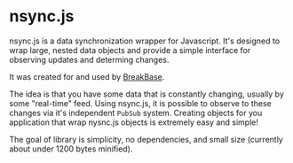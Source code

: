 nsync.js
========

nsync.js is a data synchronization wrapper for Javascript. It's designed to wrap large, nested data objects and provide a simple interface for observing updates and determing changes. 

It was created for and used by [BreakBase](http://breakbase.com). 

The idea is that you have some data that is constantly changing, usually by some "real-time" feed. Using nsync.js, it is possible to observe to these changes via it's independent `PubSub` system. Creating objects for you application that wrap nysnc.js objects is extremely easy and simple!

The goal of library is simplicity, no dependencies, and small size (currently about under 1200 bytes minified).
